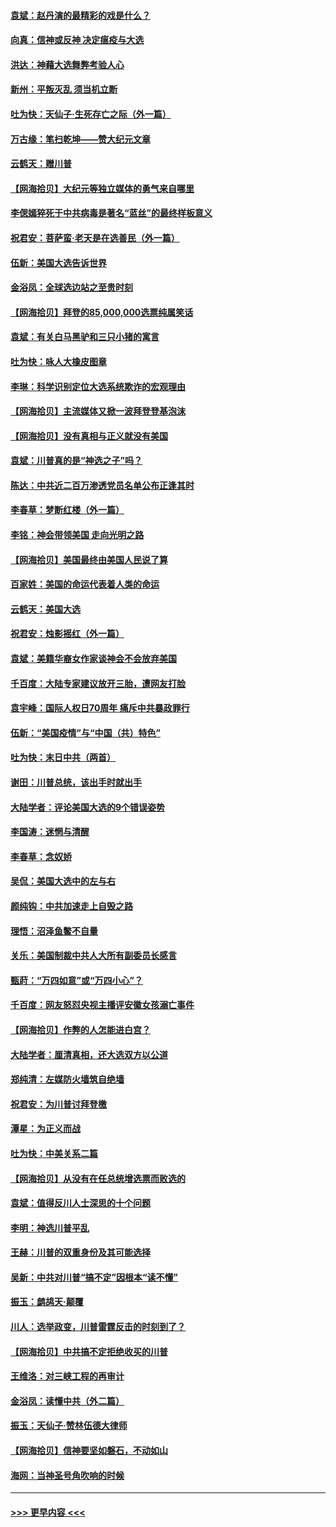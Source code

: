 #### [袁斌：赵丹演的最精彩的戏是什么？](../pages/nsc993/n12633316.md?t=12210151) 
#### [向真：信神或反神 决定瘟疫与大选](../pages/nsc993/n12632710.md?t=12210151) 
#### [洪达：神藉大选舞弊考验人心](../pages/nsc993/n12631962.md?t=12210151) 
#### [新州：平叛灭乱  须当机立断](../pages/nsc993/n12631946.md?t=12210151) 
#### [吐为快：天仙子‧生死存亡之际（外一篇）](../pages/nsc993/n12631927.md?t=12210151) 
#### [万古缘：笔扫乾坤——赞大纪元文章](../pages/nsc993/n12631922.md?t=12210151) 
#### [云鹤天：赠川普](../pages/nsc993/n12631823.md?t=12210151) 
#### [【网海拾贝】大纪元等独立媒体的勇气来自哪里](../pages/nsc993/n12629961.md?t=12210151) 
#### [李偲嫣猝死于中共病毒是著名“蓝丝”的最终样板意义](../pages/nsc993/n12628812.md?t=12210151) 
#### [祝君安：菩萨蛮·老天是在选善民（外一篇）](../pages/nsc993/n12628793.md?t=12210151) 
#### [伍新：美国大选告诉世界](../pages/nsc993/n12628768.md?t=12210151) 
#### [金浴凤：全球选边站之至贵时刻](../pages/nsc993/n12627318.md?t=12210151) 
#### [【网海拾贝】拜登的85,000,000选票纯属笑话](../pages/nsc993/n12626569.md?t=12210151) 
#### [袁斌：有关白马黑驴和三只小猪的寓言](../pages/nsc993/n12626198.md?t=12210151) 
#### [吐为快：咏人大橡皮图章](../pages/nsc993/n12624470.md?t=12210151) 
#### [李琳：科学识别定位大选系统欺诈的宏观理由](../pages/nsc993/n12624340.md?t=12210151) 
#### [【网海拾贝】主流媒体又掀一波拜登登基泡沫](../pages/nsc993/n12624000.md?t=12210151) 
#### [【网海拾贝】没有真相与正义就没有美国](../pages/nsc993/n12621885.md?t=12210151) 
#### [袁斌：川普真的是“神选之子”吗？](../pages/nsc993/n12621749.md?t=12210151) 
#### [陈达：中共近二百万渗透党员名单公布正逢其时](../pages/nsc993/n12620870.md?t=12210151) 
#### [李春草：梦断红楼（外一篇）](../pages/nsc993/n12619122.md?t=12210151) 
#### [李铭：神会带领美国 走向光明之路](../pages/nsc993/n12618584.md?t=12210151) 
#### [【网海拾贝】美国最终由美国人民说了算](../pages/nsc993/n12617255.md?t=12210151) 
#### [百家姓：美国的命运代表着人类的命运](../pages/nsc993/n12615838.md?t=12210151) 
#### [云鹤天：美国大选](../pages/nsc993/n12615994.md?t=12210151) 
#### [祝君安：烛影摇红（外一篇）](../pages/nsc993/n12615975.md?t=12210151) 
#### [袁斌：美籍华裔女作家谈神会不会放弃美国](../pages/nsc993/n12615263.md?t=12210151) 
#### [千百度：大陆专家建议放开三胎，遭网友打脸](../pages/nsc993/n12614456.md?t=12210151) 
#### [袁宇峰：国际人权日70周年 痛斥中共暴政罪行](../pages/nsc993/n12611965.md?t=12210151) 
#### [伍新：“美国疫情”与“中国（共）特色”](../pages/nsc993/n12611463.md?t=12210151) 
#### [吐为快：末日中共（两首）](../pages/nsc993/n12611461.md?t=12210151) 
#### [谢田：川普总统，该出手时就出手](../pages/nsc993/n12610905.md?t=12210151) 
#### [大陆学者：评论美国大选的9个错误姿势](../pages/nsc993/n12609586.md?t=12210151) 
#### [李国涛：迷惘与清醒](../pages/nsc993/n12607532.md?t=12210151) 
#### [李春草：念奴娇](../pages/nsc993/n12607083.md?t=12210151) 
#### [吴侃：美国大选中的左与右](../pages/nsc993/n12607054.md?t=12210151) 
#### [颜纯钩：中共加速走上自毁之路](../pages/nsc993/n12606473.md?t=12210151) 
#### [理悟：沼泽鱼鳖不自量](../pages/nsc993/n12606454.md?t=12210151) 
#### [关乐：美国制裁中共人大所有副委员长感言](../pages/nsc993/n12606442.md?t=12210151) 
#### [甄莳：“万四如意”或“万四小心”？](../pages/nsc993/n12606091.md?t=12210151) 
#### [千百度：网友怒怼央视主播评安徽女孩溺亡事件](../pages/nsc993/n12605370.md?t=12210151) 
#### [【网海拾贝】作弊的人怎能进白宫？](../pages/nsc993/n12603546.md?t=12210151) 
#### [大陆学者：厘清真相，还大选双方以公道](../pages/nsc993/n12603475.md?t=12210151) 
#### [郑纯清：左媒防火墙筑自绝墙](../pages/nsc993/n12602226.md?t=12210151) 
#### [祝君安：为川普讨拜登檄](../pages/nsc993/n12602199.md?t=12210151) 
#### [潭星：为正义而战](../pages/nsc993/n12600926.md?t=12210151) 
#### [吐为快：中美关系二篇](../pages/nsc993/n12600908.md?t=12210151) 
#### [【网海拾贝】从没有在任总统增选票而败选的](../pages/nsc993/n12600435.md?t=12210151) 
#### [袁斌：值得反川人士深思的十个问题](../pages/nsc993/n12600332.md?t=12210151) 
#### [李明：神选川普平乱](../pages/nsc993/n12599751.md?t=12210151) 
#### [王赫：川普的双重身份及其可能选择](../pages/nsc993/n12599723.md?t=12210151) 
#### [吴新：中共对川普“搞不定”因根本“读不懂”](../pages/nsc993/n12599502.md?t=12210151) 
#### [振玉：鹧鸪天‧颠覆](../pages/nsc993/n12599494.md?t=12210151) 
#### [川人：选举政变，川普雷霆反击的时刻到了？](../pages/nsc993/n12599291.md?t=12210151) 
#### [【网海拾贝】中共搞不定拒绝收买的川普](../pages/nsc993/n12598955.md?t=12210151) 
#### [王维洛：对三峡工程的再审计](../pages/nsc993/n12598436.md?t=12210151) 
#### [金浴凤：读懂中共（外二篇）](../pages/nsc993/n12597943.md?t=12210151) 
#### [振玉：天仙子‧赞林伍德大律师](../pages/nsc993/n12597929.md?t=12210151) 
#### [【网海拾贝】信神要坚如磐石，不动如山](../pages/nsc993/n12597901.md?t=12210151) 
#### [海网：当神圣号角吹响的时候](../pages/nsc993/n12595891.md?t=12210151) 

----
#### [ >>> 更早内容 <<< ](../indexes/nsc993-earlier.md)
